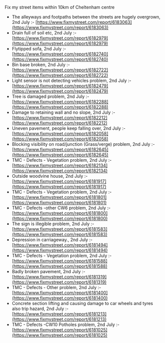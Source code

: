 Fix my street items within 10km of Cheltenham centre

<!-- fix_marker starts -->

- The alleyways and footpaths between the streets are hugely overgrown, 2nd July :- [https://www.fixmystreet.com/report/6183063](https://www.fixmystreet.com/report/6183063)
- Drain full of soil etc, 2nd July :- [https://www.fixmystreet.com/report/6182979](https://www.fixmystreet.com/report/6182979)
- Flytipped sofa, 2nd July :- [https://www.fixmystreet.com/report/6182740](https://www.fixmystreet.com/report/6182740)
- Bin base broken, 2nd July :- [https://www.fixmystreet.com/report/6182722](https://www.fixmystreet.com/report/6182722)
- Light sensor is not detecting vehicles problem, 2nd July :- [https://www.fixmystreet.com/report/6182479](https://www.fixmystreet.com/report/6182479)
- Tree is damaged problem, 2nd July :- [https://www.fixmystreet.com/report/6182288](https://www.fixmystreet.com/report/6182288)
- Damage to retaining wall and no slope, 2nd July :- [https://www.fixmystreet.com/report/6182212](https://www.fixmystreet.com/report/6182212)
- Uneven pavement, people keep falling over, 2nd July :- [https://www.fixmystreet.com/report/6182058](https://www.fixmystreet.com/report/6182058)
- Blocking visibility on road/junction (Grass/verge) problem, 2nd July :- [https://www.fixmystreet.com/report/6182645](https://www.fixmystreet.com/report/6182645)
- TMC - Defects - Vegetation problem, 2nd July :- [https://www.fixmystreet.com/report/6182134](https://www.fixmystreet.com/report/6182134)
- Outside woodvine house, 2nd July :- [https://www.fixmystreet.com/report/6181917](https://www.fixmystreet.com/report/6181917)
- TMC - Defects - Vegetation problem, 2nd July :- [https://www.fixmystreet.com/report/6181801](https://www.fixmystreet.com/report/6181801)
- TMC - Defects -other CW6 problem, 2nd July :- [https://www.fixmystreet.com/report/6181800](https://www.fixmystreet.com/report/6181800)
- The sign is illegible problem, 2nd July :- [https://www.fixmystreet.com/report/6181583](https://www.fixmystreet.com/report/6181583)
- Depression in carriageway., 2nd July :- [https://www.fixmystreet.com/report/6181494](https://www.fixmystreet.com/report/6181494)
- TMC - Defects - Vegetation problem, 2nd July :- [https://www.fixmystreet.com/report/6181588](https://www.fixmystreet.com/report/6181588)
- Badly broken pavement, 2nd July :- [https://www.fixmystreet.com/report/6181319](https://www.fixmystreet.com/report/6181319)
- TMC - Defects - Other problem, 2nd July :- [https://www.fixmystreet.com/report/6181400](https://www.fixmystreet.com/report/6181400)
- Concrete section lifting and causing damage to car wheels and tyres also trip hazard, 2nd July :- [https://www.fixmystreet.com/report/6181213](https://www.fixmystreet.com/report/6181213)
- TMC - Defects -CW10 Potholes problem, 2nd July :- [https://www.fixmystreet.com/report/6181025](https://www.fixmystreet.com/report/6181025)

<!-- fix_marker ends -->